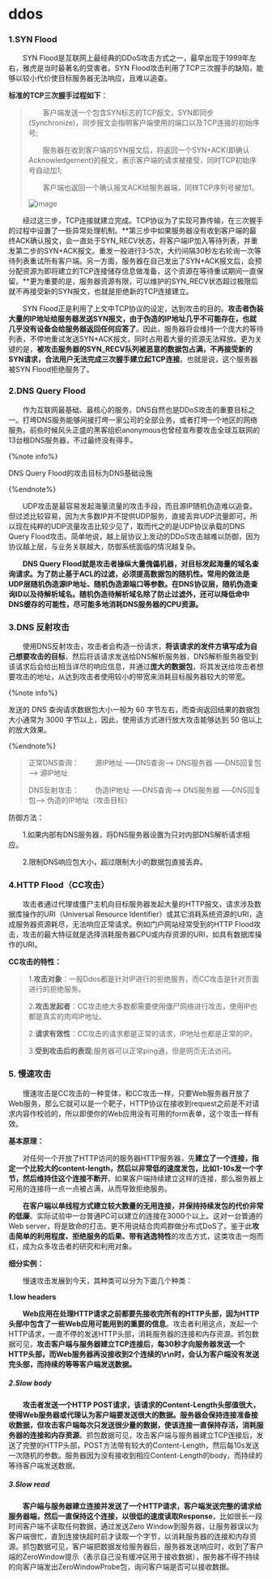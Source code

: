 # ddos

### 1.SYN Flood

&emsp;&emsp;SYN Flood是互联网上最经典的DDoS攻击方式之一，最早出现于1999年左右，雅虎是当时最著名的受害者。SYN Flood攻击利用了TCP三次握手的缺陷，能够以较小代价使目标服务器无法响应，且难以追查。

**标准的TCP三次握手过程如下**：

> &emsp;&emsp;客户端发送一个包含SYN标志的TCP报文，SYN即同步(Synchronize)，同步报文会指明客户端使用的端口以及TCP连接的初始序号;
>
> &emsp;&emsp;服务器在收到客户端的SYN报文后，将返回一个SYN+ACK(即确认Acknowledgement)的报文，表示客户端的请求被接受，同时TCP初始序号自动加1;
>
> &emsp;&emsp;客户端也返回一个确认报文ACK给服务器端，同样TCP序列号被加1。
>
> ![image](https://raw.githubusercontent.com/AnchoretY/images/master/blog/image.qeimqwdakph.png)

&emsp;&emsp;经过这三步，TCP连接就建立完成。TCP协议为了实现可靠传输，在三次握手的过程中设置了一些异常处理机制。**第三步中如果服务器没有收到客户端的最终ACK确认报文，会一直处于SYN_RECV状态，将客户端IP加入等待列表，并重发第二步的SYN+ACK报文。重发一般进行3-5次，大约间隔30秒左右轮询一次等待列表重试所有客户端。另一方面，服务器在自己发出了SYN+ACK报文后，会预分配资源为即将建立的TCP连接储存信息做准备，这个资源在等待重试期间一直保留。**更为重要的是，服务器资源有限，可以维护的SYN_RECV状态超过极限后就不再接受新的SYN报文，也就是拒绝新的TCP连接建立。

&emsp;&emsp;SYN Flood正是利用了上文中TCP协议的设定，达到攻击的目的。**攻击者伪装大量的IP地址给服务器发送SYN报文，由于伪造的IP地址几乎不可能存在，也就几乎没有设备会给服务器返回任何应答了**。因此，服务器将会维持一个庞大的等待列表，不停地重试发送SYN+ACK报文，同时占用着大量的资源无法释放。更为关键的是，**被攻击服务器的SYN_RECV队列被恶意的数据包占满，不再接受新的SYN请求，合法用户无法完成三次握手建立起TCP连接**。也就是说，这个服务器被SYN Flood拒绝服务了。



### 2.DNS Query Flood

&emsp;&emsp;作为互联网最基础、最核心的服务，DNS自然也是DDoS攻击的重要目标之一。打垮DNS服务能够间接打垮一家公司的全部业务，或者打垮一个地区的网络服务。前些时候风头正盛的黑客组织anonymous也曾经宣布要攻击全球互联网的13台根DNS服务器，不过最终没有得手。

{%note info%}

DNS Query Flood的攻击目标为DNS基础设施

{%endnote%}

&emsp;&emsp;UDP攻击是最容易发起海量流量的攻击手段，而且源IP随机伪造难以追查。但过滤比较容易，因为大多数IP并不提供UDP服务，直接丢弃UDP流量即可。所以现在纯粹的UDP流量攻击比较少见了，取而代之的是UDP协议承载的DNS Query Flood攻击。简单地说，越上层协议上发动的DDoS攻击越难以防御，因为协议越上层，与业务关联越大，防御系统面临的情况越复杂。

　　**DNS Query Flood就是攻击者操纵大量傀儡机器，对目标发起海量的域名查询请求。为了防止基于ACL的过滤，必须提高数据包的随机性。常用的做法是UDP层随机伪造源IP地址、随机伪造源端口等参数。在DNS协议层，随机伪造查询ID以及待解析域名。随机伪造待解析域名除了防止过滤外，还可以降低命中DNS缓存的可能性，尽可能多地消耗DNS服务器的CPU资源。**			
				
			

### 3.DNS 反射攻击

&emsp;&emsp;使用DNS反射攻击，攻击者会构造一份请求，**将该请求的发件方填写成为自己想要攻击的目标**，然后将该请求发送给DNS解析服务器，DNS解析服务器受到该请求后会给出相当详尽的响应信息，并通过**庞大的数据包**，将其发送给攻击者想要攻击的地址，从达到攻击者使用较小的带宽来消耗目标服务器较大的带宽。

{%note info%}

发送的 DNS 查询请求数据包大小一般为 60 字节左右，而查询返回结果的数据包大小通常为 3000 字节以上，因此，使用该方式进行放大攻击能够达到 50 倍以上的放大效果。

{%endnote%}

>正常DNS查询：
>&emsp;&emsp;源IP地址 —–DNS查询—-> DNS服务器 —–DNS回复包—-> 源IP地址
>
>DNS反射攻击：
>&emsp;&emsp;伪造IP地址 —–DNS查询—-> DNS服务器 —–DNS回复包—-> 伪造的IP地址（攻击目标）

防御方法：

&emsp;&emsp;1.如果内部有DNS服务器，将DNS服务器设置为只对内部DNS解析请求相应。

&emsp;&emsp;2.限制DNS响应包大小，超过限制大小的数据包直接丢弃。



### 4.HTTP Flood（CC攻击）

&emsp;&emsp;攻击者通过代理或僵尸主机向目标服务器发起大量的HTTP报文，请求涉及数据库操作的URI（Universal Resource Identifier）或其它消耗系统资源的URI，造成服务器资源耗尽，无法响应正常请求。例如门户网站经常受到的HTTP Flood攻击，攻击的最大特征就是选择消耗服务器CPU或内存资源的URI，如具有数据库操作的URI。

**CC攻击的特性：**

> 1.**攻击对象**：一般Ddos都是针对IP进行的拒绝服务，而CC攻击是针对页面进行的拒绝服务。
>
> 2.**攻击发起者**：CC攻击绝大多数都需要使用僵尸网络进行攻击，使用IP也都是真实的肉鸡IP地址。
>
> 2.**请求有效性**：CC攻击的请求都是正常的请求，IP地址也都是正常的IP。
>
> 3.**受到攻击后的表现**:服务器可以正常ping通，但是网页无法访问。



### 5. 慢速攻击

&emsp;&emsp;慢速攻击是CC攻击的一种变体，和CC攻击一样，只要Web服务器开放了Web服务，那么它就可以是一个靶子，HTTP协议在接收到request之前是不对请求内容作校验的，所以即使你的Web应用没有可用的form表单，这个攻击一样有效。

**基本原理：**

&emsp;&emsp;对任何一个开放了HTTP访问的服务器HTTP服务器，先**建立了一个连接，指定一个比较大的content-length，然后以非常低的速度发包，比如1-10s发一个字节，然后维持住这个连接不断开**。如果客户端持续建立这样的连接，那么服务器上可用的连接将一点一点被占满，从而导致拒绝服务。

&emsp;&emsp;**在客户端以单线程方式建立较大数量的无用连接，并保持持续发包的代价非常的低廉**。实际试验中一台普通PC可以建立的连接在3000个以上。这对一台普通的Web server，将是致命的打击。更不用说结合肉鸡群做分布式DoS了。鉴于此**攻击简单的利用程度、拒绝服务的后果、带有逃逸特性**的攻击方式，这类攻击一炮而红，成为众多攻击者的研究和利用对象。

**细分实例：**

&emsp;&emsp;慢速攻击发展到今天，其种类可以分为下面几个种类：

**1.low headers**

&emsp;&emsp;**Web应用在处理HTTP请求之前都要先接收完所有的HTTP头部，因为HTTP头部中包含了一些Web应用可能用到的重要的信息**。攻击者利用这点，发起一个HTTP请求，一直不停的发送HTTP头部，消耗服务器的连接和内存资源。抓包数据可见，**攻击客户端与服务器建立TCP连接后，每30秒才向服务器发送一个HTTP头部，而Web服务器再没接收到2个连续的\r\n时，会认为客户端没有发送完头部，而持续的等等客户端发送数据。**

##### 2.Slow body

&emsp;&emsp;**攻击者发送一个HTTP POST请求，该请求的Content-Length头部值很大，使得Web服务器或代理认为客户端要发送很大的数据。服务器会保持连接准备接收数据，但攻击客户端每次只发送很少量的数据，使该连接一直保持存活，消耗服务器的连接和内存资源**。抓包数据可见，攻击客户端与服务器建立TCP连接后，发送了完整的HTTP头部，POST方法带有较大的Content-Length，然后每10s发送一次随机的参数。服务器因为没有接收到相应Content-Length的body，而持续的等待客户端发送数据。

##### 3.Slow read

&emsp;**&emsp;客户端与服务器建立连接并发送了一个HTTP请求，客户端发送完整的请求给服务器端，然后一直保持这个连接，以很低的速度读取Response**，比如很长一段时间客户端不读取任何数据，通过发送Zero Window到服务器，让服务器误以为客户端很忙，直到连接快超时前才读取一个字节，以消耗服务器的连接和内存资源。抓包数据可见，客户端把数据发给服务器后，服务器发送响应时，收到了客户端的ZeroWindow提示（表示自己没有缓冲区用于接收数据），服务器不得不持续的向客户端发出ZeroWindowProbe包，询问客户端是否可以接收数据。

